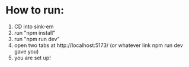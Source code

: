 # How to run: 

1. CD into sink-em
2. run "npm install"
3. run "npm run dev" 
4. open two tabs at http://localhost:5173/ (or whatever link npm run dev gave you)
5. you are set up!